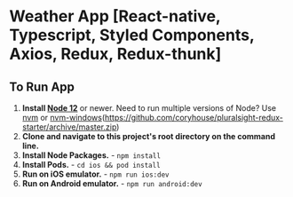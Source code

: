 # Weather App [React-native, Typescript, Styled Components, Axios, Redux, Redux-thunk]

## To Run App

1. **Install [Node 12](https://nodejs.org)** or newer. Need to run multiple versions of Node? Use [nvm](https://github.com/creationix/nvm) or [nvm-windows](https://github.com/coreybutler/nvm-windows)(https://github.com/coryhouse/pluralsight-redux-starter/archive/master.zip)
2. **Clone and navigate to this project's root directory on the command line.**
3. **Install Node Packages.** - `npm install`
4. **Install Pods.** - `cd ios && pod install`
5. **Run on iOS emulator.** - `npm run ios:dev`
6. **Run on Android emulator.** - `npm run android:dev`

